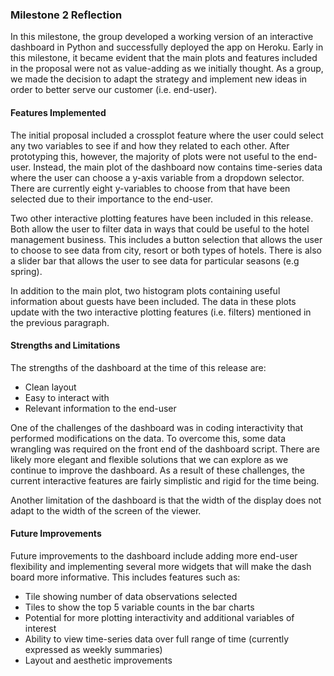 ### Milestone 2 Reflection

In this milestone, the group developed a working version of an interactive dashboard in Python and successfully deployed the app on Heroku. Early in this milestone, it became evident that the main plots and features included in the proposal were not as value-adding as we initially thought. As a group, we made the decision to adapt the strategy and implement new ideas in order to better serve our customer (i.e. end-user). 

#### Features Implemented

The initial proposal included a crossplot feature where the user could select any two variables to see if and how they related to each other. After prototyping this, however, the majority of plots were not useful to the end-user. Instead, the main plot of the dashboard now contains time-series data where the user can choose a y-axis variable from a dropdown selector. There are currently eight y-variables to choose from that have been selected due to their importance to the end-user.  

Two other interactive plotting features have been included in this release. Both allow the user to filter data in ways that could be useful to the hotel management business. This includes a button selection that allows the user to choose to see data from city, resort or both types of hotels. There is also a slider bar that allows the user to see data for particular seasons (e.g spring).

In addition to the main plot, two histogram plots containing useful information about guests have been included. The data in these plots update with the two interactive plotting features (i.e. filters) mentioned in the previous paragraph. 

#### Strengths and Limitations

The strengths of the dashboard at the time of this release are:

* Clean layout
* Easy to interact with
* Relevant information to the end-user

One of the challenges of the dashboard was in coding interactivity that performed modifications on the data. To overcome this, some data wrangling was required on the front end of the dashboard script. There are likely more elegant and flexible solutions that we can explore as we continue to improve the dashboard. As a result of these challenges, the current interactive features are fairly simplistic and rigid for the time being.

Another limitation of the dashboard is that the width of the display does not adapt to the width of the screen of the viewer. 

#### Future Improvements

Future improvements to the dashboard include adding more end-user flexibility and implementing several more widgets that will make the dash board more informative. This includes features such as:

* Tile showing number of data observations selected
* Tiles to show the top 5 variable counts in the bar charts
* Potential for more plotting interactivity and additional variables of interest
* Ability to view time-series data over full range of time (currently expressed as weekly summaries)
* Layout and aesthetic improvements

